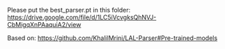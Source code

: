 Please put the best_parser.pt in this folder:
https://drive.google.com/file/d/1LC5iVcvgksQhNVJ-CbMigqXnPAaquiA2/view

Based on: https://github.com/KhalilMrini/LAL-Parser#Pre-trained-models
